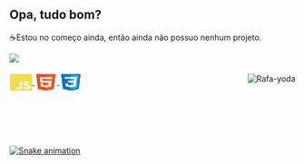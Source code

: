 ## Opa, tudo bom?
☕Estou no começo ainda, então ainda não possuo nenhum projeto.
<div>
  <a href="https://github.com/rafaballerini">
  <img height="180em" src="https://github-readme-stats.vercel.app/api?username=ketssuy&show_icons=true&theme=midnight-purple&include_all_commits=true&count_private=true"/>
</div>
<div style="display: inline_block"><br>
  <img align="center" alt="Rafa-Js" height="30" width="40" src="https://raw.githubusercontent.com/devicons/devicon/master/icons/javascript/javascript-plain.svg">
  <img align="center" alt="Rafa-HTML" height="30" width="40" src="https://raw.githubusercontent.com/devicons/devicon/master/icons/html5/html5-original.svg">
  <img align="center" alt="Rafa-CSS" height="30" width="40" src="https://raw.githubusercontent.com/devicons/devicon/master/icons/css3/css3-original.svg">
  <img align="right" alt="Rafa-yoda" src="https://64.media.tumblr.com/9c9aff4569608e58dc47164a89207c0d/a2f42f91c411d5e2-0c/s250x400/b71ab0e0864cd1bf88e075d3f71d10f87ba29e47.gifv">

</div>

<br>
<br>
<br>
<br>

##

![Snake animation](https://github.com/ketssuy/blob/output/github-contribution-grid-snake.svg)
